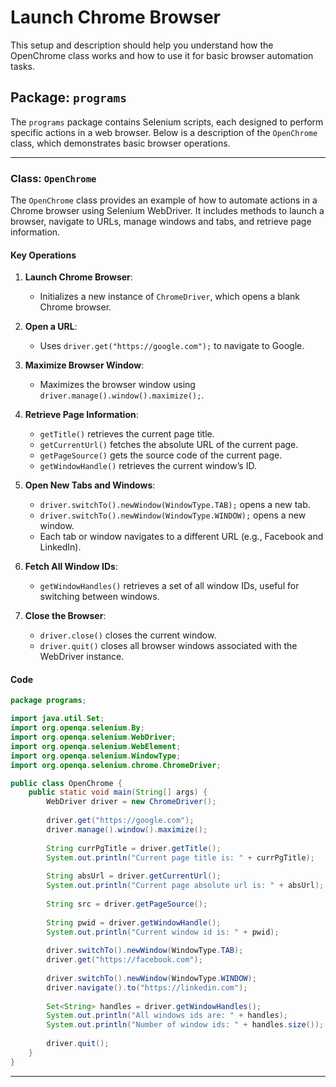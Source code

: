 # Launch Chrome Browser

This setup and description should help you understand how the OpenChrome class works and how to use it for basic browser automation tasks.

## Package: `programs`

The `programs` package contains Selenium scripts, each designed to perform specific actions in a web browser. Below is a description of the `OpenChrome` class, which demonstrates basic browser operations.

---

### Class: `OpenChrome`

The `OpenChrome` class provides an example of how to automate actions in a Chrome browser using Selenium WebDriver. It includes methods to launch a browser, navigate to URLs, manage windows and tabs, and retrieve page information.

#### Key Operations

1. **Launch Chrome Browser**:
   - Initializes a new instance of `ChromeDriver`, which opens a blank Chrome browser.

2. **Open a URL**:
   - Uses `driver.get("https://google.com");` to navigate to Google.

3. **Maximize Browser Window**:
   - Maximizes the browser window using `driver.manage().window().maximize();`.

4. **Retrieve Page Information**:
   - `getTitle()` retrieves the current page title.
   - `getCurrentUrl()` fetches the absolute URL of the current page.
   - `getPageSource()` gets the source code of the current page.
   - `getWindowHandle()` retrieves the current window’s ID.

5. **Open New Tabs and Windows**:
   - `driver.switchTo().newWindow(WindowType.TAB);` opens a new tab.
   - `driver.switchTo().newWindow(WindowType.WINDOW);` opens a new window.
   - Each tab or window navigates to a different URL (e.g., Facebook and LinkedIn).

6. **Fetch All Window IDs**:
   - `getWindowHandles()` retrieves a set of all window IDs, useful for switching between windows.

7. **Close the Browser**:
   - `driver.close()` closes the current window.
   - `driver.quit()` closes all browser windows associated with the WebDriver instance.

#### Code

```java
package programs;

import java.util.Set;
import org.openqa.selenium.By;
import org.openqa.selenium.WebDriver;
import org.openqa.selenium.WebElement;
import org.openqa.selenium.WindowType;
import org.openqa.selenium.chrome.ChromeDriver;

public class OpenChrome {
    public static void main(String[] args) {
        WebDriver driver = new ChromeDriver();
        
        driver.get("https://google.com");
        driver.manage().window().maximize();
        
        String currPgTitle = driver.getTitle();
        System.out.println("Current page title is: " + currPgTitle);
        
        String absUrl = driver.getCurrentUrl();
        System.out.println("Current page absolute url is: " + absUrl);
        
        String src = driver.getPageSource();
        
        String pwid = driver.getWindowHandle();
        System.out.println("Current window id is: " + pwid);
        
        driver.switchTo().newWindow(WindowType.TAB);
        driver.get("https://facebook.com");
        
        driver.switchTo().newWindow(WindowType.WINDOW);
        driver.navigate().to("https://linkedin.com");
        
        Set<String> handles = driver.getWindowHandles();
        System.out.println("All windows ids are: " + handles);
        System.out.println("Number of window ids: " + handles.size());
        
        driver.quit();
    }
}

```

---
